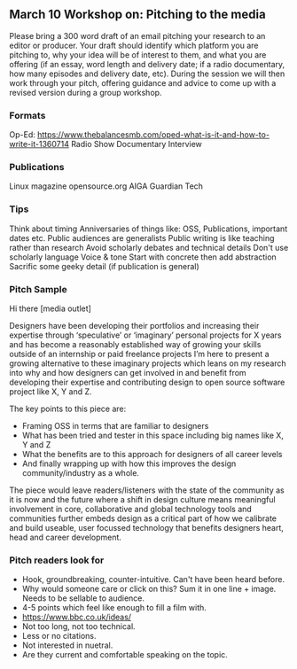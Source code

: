 ## March 10 Workshop on: Pitching to the media

Please bring a 300 word draft of an email pitching your research to an editor or producer. Your draft should identify which platform you are pitching to, why your idea will be of interest to them, and what you are offering (if an essay, word length and delivery date; if a radio documentary, how many episodes and delivery date, etc).
During the session we will then work through your pitch, offering guidance and advice to come up with a revised version during a group workshop.

### Formats
Op-Ed: https://www.thebalancesmb.com/oped-what-is-it-and-how-to-write-it-1360714 
Radio Show
Documentary
Interview

### Publications

Linux magazine
opensource.org
AIGA
Guardian Tech

### Tips
Think about timing
Anniversaries of things like: OSS, Publications, important dates etc.
Public audiences are generalists
Public writing is like teaching rather than research
Avoid scholarly debates and technical details
Don't use scholarly language
Voice & tone
Start with concrete then add abstraction
Sacrific some geeky detail (if publication is general)


### Pitch Sample

Hi there [media outlet]

Designers have been developing their portfolios and increasing their expertise through ‘speculative’ or ‘imaginary’ personal projects for X years and has become a reasonably established way of growing your skills outside of an internship or paid freelance projects I’m here to present a growing alternative to these imaginary projects which leans on my research into why and how designers can get involved in and benefit from developing their expertise and contributing design to open source software project like X, Y and Z.

The key points to this piece are:
* Framing OSS in terms that are familiar to designers
* What has been tried and tester in this space including big names like X, Y and Z
* What the benefits are to this approach for designers of all career levels
* And finally wrapping up with how this improves the design community/industry as a whole.

The piece would leave readers/listeners with the state of the community as it is now and the future where a shift in design culture means meaningful involvement in core, collaborative and global technology tools and communities further embeds design as a critical part of how we calibrate and build useable, user focussed technology that benefits designers heart, head and career development.


### Pitch readers look for
* Hook, groundbreaking, counter-intuitive. Can't have been heard before.
* Why would someone care or click on this? Sum it in one line + image. Needs to be sellable to audience.
* 4-5 points which feel like enough to fill a film with.
* https://www.bbc.co.uk/ideas/
* Not too long, not too technical.
* Less or no citations.
* Not interested in nuetral.
* Are they current and comfortable speaking on the topic.

